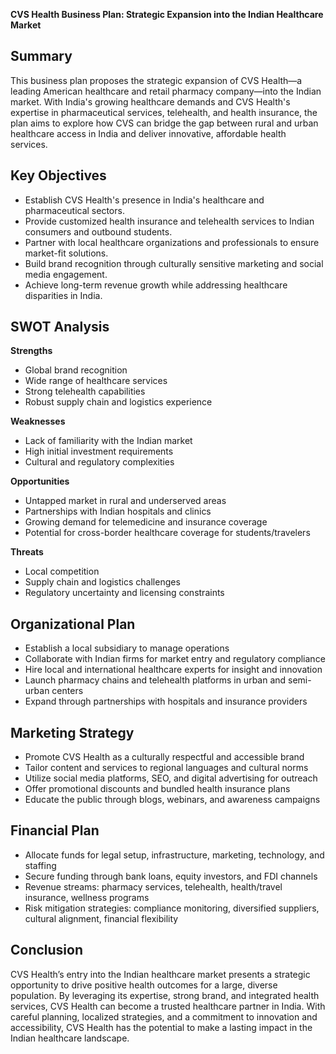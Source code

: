 
**CVS Health Business Plan: Strategic Expansion into the Indian Healthcare Market**
## Summary

This business plan proposes the strategic expansion of CVS Health—a leading American healthcare and retail pharmacy company—into the Indian market. With India's growing healthcare demands and CVS Health's expertise in pharmaceutical services, telehealth, and health insurance, the plan aims to explore how CVS can bridge the gap between rural and urban healthcare access in India and deliver innovative, affordable health services.

## Key Objectives

* Establish CVS Health's presence in India's healthcare and pharmaceutical sectors.
* Provide customized health insurance and telehealth services to Indian consumers and outbound students.
* Partner with local healthcare organizations and professionals to ensure market-fit solutions.
* Build brand recognition through culturally sensitive marketing and social media engagement.
* Achieve long-term revenue growth while addressing healthcare disparities in India.

## SWOT Analysis

**Strengths**

* Global brand recognition
* Wide range of healthcare services
* Strong telehealth capabilities
* Robust supply chain and logistics experience

**Weaknesses**

* Lack of familiarity with the Indian market
* High initial investment requirements
* Cultural and regulatory complexities

**Opportunities**

* Untapped market in rural and underserved areas
* Partnerships with Indian hospitals and clinics
* Growing demand for telemedicine and insurance coverage
* Potential for cross-border healthcare coverage for students/travelers

**Threats**

* Local competition
* Supply chain and logistics challenges
* Regulatory uncertainty and licensing constraints

## Organizational Plan

* Establish a local subsidiary to manage operations
* Collaborate with Indian firms for market entry and regulatory compliance
* Hire local and international healthcare experts for insight and innovation
* Launch pharmacy chains and telehealth platforms in urban and semi-urban centers
* Expand through partnerships with hospitals and insurance providers

## Marketing Strategy

* Promote CVS Health as a culturally respectful and accessible brand
* Tailor content and services to regional languages and cultural norms
* Utilize social media platforms, SEO, and digital advertising for outreach
* Offer promotional discounts and bundled health insurance plans
* Educate the public through blogs, webinars, and awareness campaigns

## Financial Plan

* Allocate funds for legal setup, infrastructure, marketing, technology, and staffing
* Secure funding through bank loans, equity investors, and FDI channels
* Revenue streams: pharmacy services, telehealth, health/travel insurance, wellness programs
* Risk mitigation strategies: compliance monitoring, diversified suppliers, cultural alignment, financial flexibility

## Conclusion

CVS Health’s entry into the Indian healthcare market presents a strategic opportunity to drive positive health outcomes for a large, diverse population. By leveraging its expertise, strong brand, and integrated health services, CVS Health can become a trusted healthcare partner in India. With careful planning, localized strategies, and a commitment to innovation and accessibility, CVS Health has the potential to make a lasting impact in the Indian healthcare landscape.
